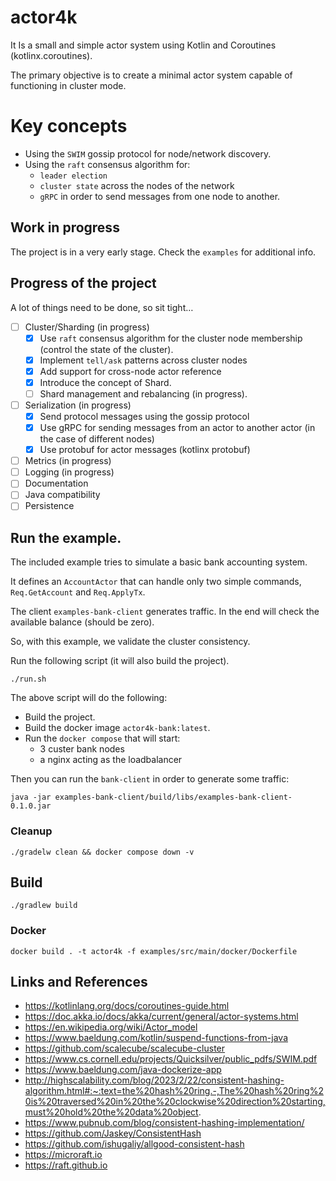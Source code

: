 # actor4k

It Is a small and simple actor system using Kotlin and Coroutines (kotlinx.coroutines).

The primary objective is to create a minimal actor system capable of functioning in cluster mode.

# Key concepts

- Using the `SWIM` gossip protocol for node/network discovery.
- Using the `raft` consensus algorithm for:
    - `leader election`
    - `cluster state` across the nodes of the network
    - `gRPC` in order to send messages from one node to another.

## Work in progress

The project is in a very early stage.
Check the `examples` for additional info.

## Progress of the project

A lot of things need to be done, so sit tight…

- [ ] Cluster/Sharding (in progress)
    - [x] Use `raft` consensus algorithm for the cluster node membership (control the state of the cluster).
    - [x] Implement `tell/ask` patterns across cluster nodes
    - [x] Add support for cross-node actor reference
    - [x] Introduce the concept of Shard.
    - [ ] Shard management and rebalancing (in progress).
- [ ] Serialization (in progress)
    - [x] Send protocol messages using the gossip protocol
    - [x] Use gRPC for sending messages from an actor to another actor (in the case of different nodes)
    - [x] Use protobuf for actor messages (kotlinx protobuf)
- [ ] Metrics (in progress)
- [ ] Logging (in progress)
- [ ] Documentation
- [ ] Java compatibility
- [ ] Persistence

## Run the example.

The included example tries to simulate a basic bank accounting system.

It defines an `AccountActor` that can handle only two simple commands,
`Req.GetAccount` and `Req.ApplyTx`.

The client `examples-bank-client` generates traffic.
In the end will check the available balance (should be zero).

So, with this example, we validate the cluster consistency.

Run the following script (it will also build the project).

```shell
./run.sh
```

The above script will do the following:

- Build the project.
- Build the docker image `actor4k-bank:latest`.
- Run the `docker compose` that will start:
    - 3 custer bank nodes
    - a nginx acting as the loadbalancer

Then you can run the `bank-client` in order to generate some traffic:

```shell
java -jar examples-bank-client/build/libs/examples-bank-client-0.1.0.jar
```

### Cleanup

```shell
./gradelw clean && docker compose down -v
```

## Build

```shell
./gradlew build
```

### Docker

```shell
docker build . -t actor4k -f examples/src/main/docker/Dockerfile
```

## Links and References

- https://kotlinlang.org/docs/coroutines-guide.html
- https://doc.akka.io/docs/akka/current/general/actor-systems.html
- https://en.wikipedia.org/wiki/Actor_model
- https://www.baeldung.com/kotlin/suspend-functions-from-java
- https://github.com/scalecube/scalecube-cluster
- https://www.cs.cornell.edu/projects/Quicksilver/public_pdfs/SWIM.pdf
- https://www.baeldung.com/java-dockerize-app
- http://highscalability.com/blog/2023/2/22/consistent-hashing-algorithm.html#:~:text=the%20hash%20ring.-,The%20hash%20ring%20is%20traversed%20in%20the%20clockwise%20direction%20starting,must%20hold%20the%20data%20object.
- https://www.pubnub.com/blog/consistent-hashing-implementation/
- https://github.com/Jaskey/ConsistentHash
- https://github.com/ishugaliy/allgood-consistent-hash
- https://microraft.io
- https://raft.github.io